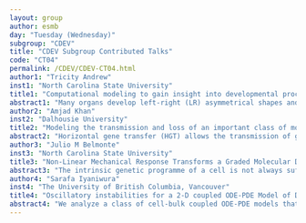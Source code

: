 ```yaml
---
layout: group
author: esmb
day: "Tuesday (Wednesday)"
subgroup: "CDEV"
title: "CDEV Subgroup Contributed Talks"
code: "CT04"
permalink: /CDEV/CDEV-CT04.html
author1: "Tricity Andrew"
inst1: "North Carolina State University"
title1: "Computational modeling to gain insight into developmental processes shaping stomach curvature"
abstract1: "Many organs develop left-right (LR) asymmetrical shapes and positions internally. Failure to properly establish LR asymmetry causes common, severe birth defects. The leftward curvature of the stomach is one of the most recognized LR asymmetries in the body. During its development the left side of the stomach undergo a specialized type of cell rearrangement (radial intercalation) that expands the left layers of the tube, thus forcing it to curve. Experiments with frog embryos (X. Laevis), however, show that inhibiting these cell rearrangements alone is not sufficient to prevent curvature, indicating the presence of additional left- and/or right-specific mechanisms. To explore what these mechanisms may be, I am integrating 2D and 3D agent-based computational modeling and animal experimentation. Starting with stomach shapes derived from nano-CT tomography, I am exploring which combinations of LR mechanisms, such as radial intercalation, cell shape changes, and differential adhesion, can reproduce patterns of stomach curvature under different conditions. The knowledge gained will help prioritize and contextualize the study of candidate genes from our ongoing genomic sequencing of human LR birth defects patients. On a broader level, we will gain novel insights into the physical forces that shapes 3D tissues, revealing general “rules” of tubular morphogenesis."
author2: "Amjad Khan"
inst2: "Dalhousie University"
title2: "Modeling the transmission and loss of an important class of mobile genetic elements"
abstract2: "Horizontal gene transfer (HGT) allows the transmission of genetic information between microorganisms. Integrative Conjugative Elements (ICE) are segments of DNA that contain genes for insertion and excision from the genome, and transfer between microorganisms. ICE frequently contain antimicrobial resistance (AMR) genes and are significant contributors to the global increase in AMR incidence. Despite being widely distributed and contributing to the spread of AMR genes, their role, transfer rate, and impact on the fitness of the host are largely unexplored. In this study, we have developed a Partial Differential Equation model that considers the distribution of ICE across a population of bacteria. We assume that after a time step, this distribution may change due to four processes, each of which has a corresponding parameter in the model: excision, HGT, mutational degradation, and conference of a selective advantage. We fit this PDE to the data obtained from more than a thousand genomes from the genus Enterococcus, an opportunistic pathogen that is a frequent cause of hospital-derived infections. This will result in the estimation of transfer rate, conjugation rate, degradation rate, and selective advantage, which can be further utilized to study the genetic repertoire of ICEs."
author3: "Julio M Belmonte"
inst3: "North Carolina State University"
title3: "Non-Linear Mechanical Response Transforms a Graded Molecular Distribution into a Step-Wise Output in Cell Behavior"
abstract3: "The intrinsic genetic programme of a cell is not always sufficient to explain the cell's activities. External mechanical stimuli are increasingly being recognized as determinants of cell behavior. In the epithelial folding event that constitutes the beginning of gastrulation in Drosophila, the genetic programme of the future mesoderm leads to the establishment of a contractile actomyosin network that triggers apical constriction of cells, and thereby, furrow formation. However, some cells do not constrict but instead stretch, even though they share the same genetic programme as their constricting neighbors. We show here that tissue-wide interactions override the intrinsic programme of a subset of cells, forcing them to expand even when an otherwise sufficient amount and concentration of apical, active actomyosin has been accumulated. Models based on contractile forces and linear stress-strain responses are not sufficient to reproduce experimental observations, but simulations in which cells behave as materials with non-linear mechanical properties do. Our models also show that this behavior is an emergent property of supracellular actomyosin networks, in accordance with our experimental observations of actin reorganization within stretching cells, with this event being stochastic and rare in cells with high myosin levels, but reproducible in cells with lower concentrations."
author4: "Sarafa Iyaniwura"
inst4: "The University of British Columbia, Vancouver"
title4: "Oscillatory instabilities for a 2-D coupled ODE-PDE Model of Diffusion-Mediated Communication Between Small Signaling Compartments"
abstract4: "We analyze a class of cell-bulk coupled ODE-PDE models that characterize communication between localized spatially segregated dynamically active signaling compartments/cells. In this model, the cells are disks of a common radius coupled through a passive extracellular bulk diffusion field in a bounded 2-D domain. Each cell secretes a signaling chemical into the bulk region at a constant rate and receives bulk chemical feedback from the entire collection of cells. This global feedback, which activates signaling pathways within the cells, modifies their intracellular dynamics according to the external environment. In the limit of finite diffusion, the method of matched asymptotic expansions is used to construct steady-state solutions of the ODE-PDE model and to derive a globally coupled nonlinear matrix eigenvalue problem (GCEP) that characterizes the linear stability properties of the steady-states. We also used matched asymptotic analysis to derive a nonlinear ODE system from the coupled ODE-PDE model in the limit of asymptotically large bulk diffusivity. For Sel'kov reaction kinetics, we investigated oscillatory instabilities in the dynamics of the cells triggered by global coupling. We also studied quorum sensing and how coupling defective cells to a group of identical cells change the intracellular dynamics of the cells."
---
```

